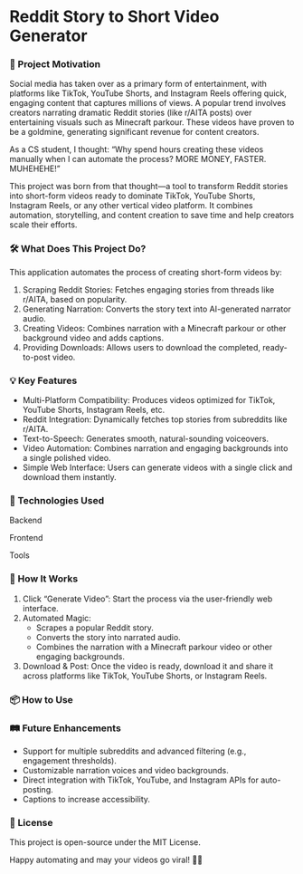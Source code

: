 # Reddit Story to Short Video Generator

### 🚀 Project Motivation

Social media has taken over as a primary form of entertainment, with platforms like TikTok, YouTube Shorts, and Instagram Reels offering quick, engaging content that captures millions of views. A popular trend involves creators narrating dramatic Reddit stories (like r/AITA posts) over entertaining visuals such as Minecraft parkour. These videos have proven to be a goldmine, generating significant revenue for content creators.

As a CS student, I thought:
“Why spend hours creating these videos manually when I can automate the process? MORE MONEY, FASTER. MUHEHEHE!”

This project was born from that thought—a tool to transform Reddit stories into short-form videos ready to dominate TikTok, YouTube Shorts, Instagram Reels, or any other vertical video platform. It combines automation, storytelling, and content creation to save time and help creators scale their efforts.

### 🛠️ What Does This Project Do?

This application automates the process of creating short-form videos by:
1.	Scraping Reddit Stories: Fetches engaging stories from threads like r/AITA, based on popularity.
2.	Generating Narration: Converts the story text into AI-generated narrator audio.
3.	Creating Videos: Combines narration with a Minecraft parkour or other background video and adds captions.
4.	Providing Downloads: Allows users to download the completed, ready-to-post video.

### 💡 Key Features
- Multi-Platform Compatibility: Produces videos optimized for TikTok, YouTube Shorts, Instagram Reels, etc.
- Reddit Integration: Dynamically fetches top stories from subreddits like r/AITA.
- Text-to-Speech: Generates smooth, natural-sounding voiceovers.
- Video Automation: Combines narration and engaging backgrounds into a single polished video.
- Simple Web Interface: Users can generate videos with a single click and download them instantly.

### 🔧 Technologies Used

Backend

Frontend

Tools

### 🌟 How It Works
1.	Click “Generate Video”: Start the process via the user-friendly web interface.
2.	Automated Magic:
    - Scrapes a popular Reddit story.
    - Converts the story into narrated audio.
    - Combines the narration with a Minecraft parkour video or other engaging backgrounds.
3.	Download & Post: Once the video is ready, download it and share it across platforms like TikTok, YouTube Shorts, or Instagram Reels.

### 📦 How to Use


### 🛤️ Future Enhancements
- Support for multiple subreddits and advanced filtering (e.g., engagement thresholds).
- Customizable narration voices and video backgrounds.
- Direct integration with TikTok, YouTube, and Instagram APIs for auto-posting.
- Captions to increase accessibility.

### 📜 License
This project is open-source under the MIT License.

Happy automating and may your videos go viral! 🎥✨
